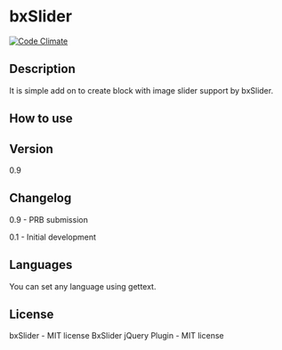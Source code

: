 bxSlider
================

[![Code Climate](https://codeclimate.com/github/dszymczuk/bxSlider/badges/gpa.svg)](https://codeclimate.com/github/dszymczuk/bxSlider)

Description
----

It is simple add on to create block with image slider support by bxSlider.


How to use
----




Version
----
0.9

Changelog
----

0.9 - PRB submission

0.1 - Initial development 

Languages
----
You can set any language using gettext.


License
----
bxSlider - MIT license
BxSlider jQuery Plugin - MIT license